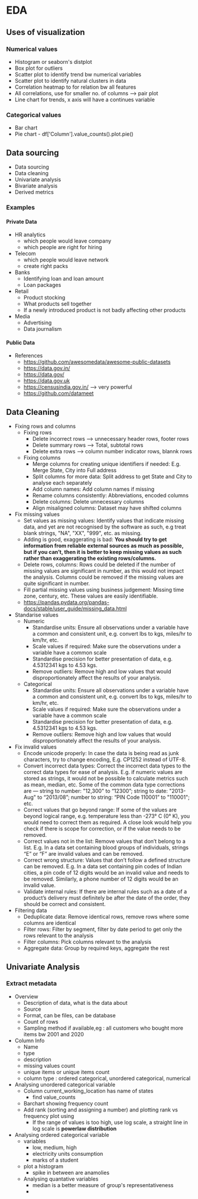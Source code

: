 # EDA

## Uses of visualization

### Numerical values
- Histogram or seaborn's distplot
- Box plot for outliers
- Scatter plot to identify trend bw numerical variables
- Scatter plot to identify natural clusters in data
- Correlation heatmap to for relation bw all features
- All correlations, use for smaller no. of columns --> pair plot
- Line chart for trends, x axis will have a continues variable

### Categorical values
- Bar chart
- Pie chart - df['Column'].value_counts().plot.pie()

## Data sourcing
- Data sourcing
- Data cleaning
- Univariate analysis
- Bivariate analysis
- Derived metrics

### Examples

#### Private Data
- HR analytics
    - which people would leave company
    - which people are right for hiring
- Telecom
    - which people would leave network
    - create right packs
- Banks
    - Identifying loan and loan amount
    - Loan packages
- Retail
    - Product stocking
    - What products sell together
    - If a newly introduced product is not badly affecting other products
- Media
    - Advertising
    - Data journalism
    
#### Public Data

- References
    - https://github.com/awesomedata/awesome-public-datasets
    - https://data.gov.in/
    - https://data.gov/
    - https://data.gov.uk
    - https://censusindia.gov.in/ --> very powerful
    - https://github.com/datameet
    
## Data Cleaning
- Fixing rows and columns
  - Fixing rows
      - Delete incorrect rows --> unnecessary header rows, footer rows
      - Delete summary rows --> Total, subtotal rows
      - Delete extra rows --> column number indicator rows, blannk rows
  - Fixing columns
      - Merge columns for creating unique identifiers if needed: E.g. Merge State, City into Full address
      - Split columns for more data: Split address to get State and City to analyse each separately
      - Add column names: Add column names if missing
      - Rename columns consistently: Abbreviations, encoded columns
      - Delete columns: Delete unnecessary columns
      - Align misaligned columns: Dataset may have shifted columns
- Fix missing values
  - Set values as missing values: Identify values that indicate missing data, and yet are not recognised by the software as such, e.g treat blank strings, "NA", "XX", "999", etc. as missing.
  - Adding is good, exaggerating is bad: **You should try to get information from reliable external sources as much as possible, but if you can’t, then it is better to keep missing values as such rather than exaggerating the existing rows/columns.**
  - Delete rows, columns: Rows could be deleted if the number of missing values are significant in number, as this would not impact the analysis. Columns could be removed if the missing values are quite significant in number.
  - Fill partial missing values using business judgement: Missing time zone, century, etc. These values are easily identifiable.
  - https://pandas.pydata.org/pandas-docs/stable/user_guide/missing_data.html
- Standarise values
  - Numeric
    - Standardise units: Ensure all observations under a variable have a common and consistent unit, e.g. convert lbs to kgs, miles/hr to km/hr, etc.
    - Scale values if required:  Make sure the observations under a variable have a common scale
    - Standardise precision for better presentation of data, e.g. 4.5312341 kgs to 4.53 kgs.
    - Remove outliers: Remove high and low values that would disproportionately affect the results of your analysis.
  - Categorical
    - Standardise units: Ensure all observations under a variable have a common and consistent unit, e.g. convert lbs to kgs, miles/hr to km/hr, etc.
    - Scale values if required:  Make sure the observations under a variable have a common scale
    - Standardise precision for better presentation of data, e.g. 4.5312341 kgs to 4.53 kgs.
    - Remove outliers: Remove high and low values that would disproportionately affect the results of your analysis.
- Fix invalid values
  - Encode unicode properly: In case the data is being read as junk characters, try to change encoding, E.g. CP1252 instead of UTF-8.
  - Convert incorrect data types: Correct the incorrect data types to the correct data types for ease of analysis. E.g. if numeric values are stored as strings, it would not be possible to calculate metrics such as mean, median, etc. Some of the common data type corrections are — string to number: "12,300" to “12300”; string to date: "2013-Aug" to “2013/08”; number to string: “PIN Code 110001” to "110001"; etc.
  - Correct values that go beyond range: If some of the values are beyond logical range, e.g. temperature less than -273° C (0° K), you would need to correct them as required. A close look would help you check if there is scope for correction, or if the value needs to be removed.
  - Correct values not in the list: Remove values that don’t belong to a list. E.g. In a data set containing blood groups of individuals, strings “E” or “F” are invalid values and can be removed.
  - Correct wrong structure: Values that don’t follow a defined structure can be removed. E.g. In a data set containing pin codes of Indian cities, a pin code of 12 digits would be an invalid value and needs to be removed. Similarly, a phone number of 12 digits would be an invalid value.
  - Validate internal rules: If there are internal rules such as a date of a product’s delivery must definitely be after the date of the order, they should be correct and consistent.
- Filtering data 
  - Deduplicate data: Remove identical rows, remove rows where some columns are identical
  - Filter rows: Filter by segment, filter by date period to get only the rows relevant to the analysis
  - Filter columns: Pick columns relevant to the analysis
  - Aggregate data: Group by required keys, aggregate the rest

## Univariate Analysis

### Extract metadata
- Overview
  - Description of data, what is the data about
  - Source
  - Format, can be files, can be database
  - Count of rows
  - Sampling method if available,eg : all customers who bought more items bw 2001 and 2020
- Column Info
  - Name
  - type
  - description
  - missing values count
  - unique items or unique items count
  - column type : ordered categorical, unordered categorical, numerical
- Analysing unordered categorical variable
  - Column current_working_location has name of states
    - find value_counts
  - Barchart showing frequency count
  - Add rank (sorting and assigning a number) and plotting rank vs frequency plot using
    - If the range of values is too high, use log scale, a straight line in log scale is **powerlaw distribution**  
- Analysing ordered categorical variable
  - variables 
    - low, medium, high
    - electricity units consumption
    - marks of a student
  - plot a histogram
    - spike in between are anamolies
  - Analysing quantative variables
    - median is a better measure of group's representativeness
    - 
